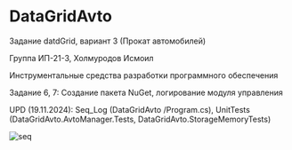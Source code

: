 # DataGridAvto

Задание datdGrid, вариант 3 (Прокат автомобилей)

Группа ИП-21-3, Холмуродов Исмоил

Инструментальные средства разработки программного обеспечения

Задание 6, 7: Создание пакета NuGet, логирование модуля управления


UPD (19.11.2024): 
Seq_Log (DataGridAvto
/Program.cs), UnitTests (DataGridAvto.AvtoManager.Tests, DataGridAvto.StorageMemoryTests)

![seq](https://github.com/user-attachments/assets/3417fe89-a407-4020-9695-d1e9bac1c1a9)


